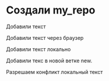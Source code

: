 # Создали my_repo

Добавили текст

Добавили текст через браузер

Добавили текст локально

Добавили текс в новой ветке new.

Разрешаем конфликт локальный текст

